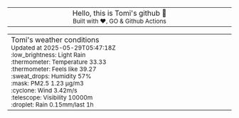 
<div align="center">
<table>
<tbody>
<td align="center">
<img width="2000" height="0"><br>
Hello, this is Tomi's github 👋<br>
<sup>Built with ❤️, GO & Github Actions</sup><br>
<img width="2000" height="0">
</td>
</tbody>
</table>
</div>
<table>
<tbody>
<td align="left">
<img width="2000" height="0"><br>
Tomi's weather conditions<br>
<sup>Updated at 2025-05-29T05:47:18Z</sup><br>
<sup>:low_brightness: Light Rain</sup><br>
<sup>:thermometer: Temperature 33.33 </sup><br>
<sup>:thermometer: Feels like 39.27</sup><br>
<sup>:sweat_drops: Humidity 57%</sup><br>
<sup>:mask: PM2.5 1.23 μg/m3</sup><br>
<sup>:cyclone: Wind 3.42m/s </sup><br>
<sup>:telescope: Visibility 10000m </sup><br>
<sup>:droplet: Rain 0.15mm/last 1h </sup><br>
<img width="2000" height="0">
</td>
<td align="left">
<img width="2000" height="0"><br>
<br>
<img width="2000" height="0">
</td>
</tbody>
</table>
</div>
    